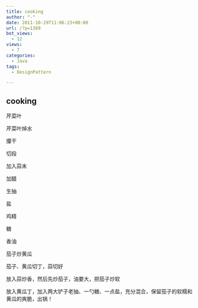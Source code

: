 ```yaml
---
title: cooking
author: "-"
date: 2011-10-29T11:06:23+00:00
url: /?p=1389
bot_views:
  - 12
views:
  - 7
categories:
  - Java
tags:
  - DesignPattern

---
```

## cooking
芹菜叶

芹菜叶焯水
  
攥干
  
切段
  
加入蒜末
  
加醋
  
生抽
  
盐
  
鸡精
  
糖
  
香油

茄子炒黄瓜
  
茄子、黄瓜切丁，蒜切好
  
放入蒜炒香，然后先炒茄子，油要大，把茄子炒软
  
放入黄瓜丁，加入两大铲子老抽、一勺糖、一点盐，充分混合，保留茄子的软糯和黄瓜的爽脆，出锅！